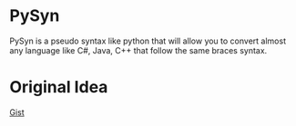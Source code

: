 # PySyn
PySyn is a pseudo syntax like python that will allow you to convert almost any language like C#, Java, C++ that follow the same braces syntax. 

# Original Idea
[Gist](https://gist.github.com/CallumCarmicheal/78df963cbb7905d7792c94613899f587)